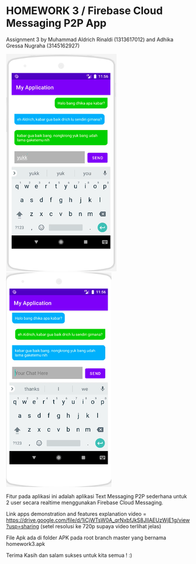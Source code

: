 # HOMEWORK 3 / Firebase Cloud Messaging P2P App

Assignment 3 by Muhammad Aldrich Rinaldi (1313617012) and Adhika Gressa Nugraha (3145162927)

![](images/kiri.png)                                     ![](images/kanan.png)



Fitur pada aplikasi ini adalah aplikasi Text Messaging P2P sederhana untuk 2 user secara realtime menggunakan Firebase Cloud Messaging.

Link apps demonstration and features explanation video = https://drive.google.com/file/d/1iCjWTsW0A_qrNxbfJkS8JlIAEUzWjE1g/view?usp=sharing (setel resolusi ke 720p supaya video terlihat jelas)

File Apk ada di folder APK pada root branch master yang bernama homework3.apk



Terima Kasih dan salam sukses untuk kita semua ! :)
